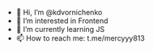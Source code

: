 - 👋 Hi, I’m @kdvornichenko
- 👀 I’m interested in Frontend
- 🌱 I’m currently learning JS
- 📫 How to reach me: t.me/mercyyy813
